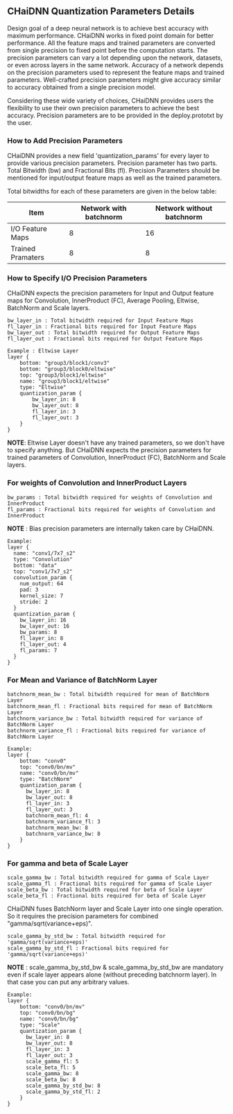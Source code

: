 ## **CHaiDNN Quantization Parameters Details**

Design goal of a deep neural network is to achieve best accuracy with maximum performance. CHaiDNN works in fixed point 
domain for better performance. All the feature maps and trained parameters are converted from single precision to fixed
point before the computation starts. The precision parameters can vary a lot depending upon the network, datasets, or 
even across layers in the same network. Accuracy of a network depends on the precision parameters used to represent the 
feature maps and trained parameters. Well-crafted precision parameters might give accuracy similar to accuracy obtained
from a single precision model. 

Considering these wide variety of choices, CHaiDNN provides users the flexibility to use their own precision parameters
to achieve the best accuracy. Precision parameters are to be provided in the deploy.prototxt by the user. 

### **How to Add Precision Parameters**

CHaiDNN provides a new field 'quantization_params' for every layer to provide various precision parameters. 
Precision parameter has two parts. Total Bitwidth (bw) and Fractional Bits (fl). Precision Parameters should be 
mentioned for input/output feature maps as well as the trained parameters. 

Total bitwidths for each of these parameters are given in the below table:

Item | Network with batchnorm | Network without batchnorm
-------|------------------------|-------------------------
I/O Feature Maps|8|16
Trained Pramaters|8|8

### **How to Specify I/O Precision Parameters**

CHaiDNN expects the precision parameters for Input and Output feature maps for Convolution, InnerProduct (FC), 
Average Pooling, Eltwise, BatchNorm and Scale layers. 
```
bw_layer_in : Total bitwidth required for Input Feature Maps
fl_layer_in : Fractional bits required for Input Feature Maps
bw_layer_out : Total bitwidth required for Output Feature Maps
fl_layer_out : Fractional bits required for Output Feature Maps
```
```
Example : Eltwise Layer
layer {
	bottom: "group3/block1/conv3"
	bottom: "group3/block0/eltwise"
	top: "group3/block1/eltwise"
	name: "group3/block1/eltwise"
	type: "Eltwise"
    quantization_param {
		bw_layer_in: 8
		bw_layer_out: 8
		fl_layer_in: 3
		fl_layer_out: 3
	}  
}
```
**NOTE**: Eltwise Layer doesn't have any trained parameters, so we don't have to specify anything. But CHaiDNN expects the precision parameters for trained parameters of Convolution, InnerProduct (FC), BatchNorm and Scale layers.

### **For weights of Convolution and InnerProduct Layers**

```
bw_params : Total bitwidth required for weights of Convolution and InnerProduct
fl_params : Fractional bits required for weights of Convolution and InnerProduct
```
**NOTE** : Bias precision parameters are internally taken care by CHaiDNN.

```
Example:
layer {
  name: "conv1/7x7_s2"
  type: "Convolution"
  bottom: "data"
  top: "conv1/7x7_s2"
  convolution_param {
    num_output: 64
    pad: 3
    kernel_size: 7
    stride: 2
  }
  quantization_param {
    bw_layer_in: 16
    bw_layer_out: 16
    bw_params: 8 
    fl_layer_in: 8
    fl_layer_out: 4
    fl_params: 7 
  }
}
```

### **For Mean and Variance of BatchNorm Layer**
```
batchnorm_mean_bw : Total bitwidth required for mean of BatchNorm Layer
batchnorm_mean_fl : Fractional bits required for mean of BatchNorm Layer
batchnorm_variance_bw : Total bitwidth required for variance of BatchNorm Layer
batchnorm_variance_fl : Fractional bits required for variance of BatchNorm Layer
```
```
Example: 
layer {
	bottom: "conv0"
	top: "conv0/bn/mv"
	name: "conv0/bn/mv"
	type: "BatchNorm"
    quantization_param {
      bw_layer_in: 8
      bw_layer_out: 8
      fl_layer_in: 3
      fl_layer_out: 3
      batchnorm_mean_fl: 4
      batchnorm_variance_fl: 3
      batchnorm_mean_bw: 8
      batchnorm_variance_bw: 8
    }
}

```

### **For gamma and beta of Scale Layer**
```
scale_gamma_bw : Total bitwidth required for gamma of Scale Layer
scale_gamma_fl : Fractional bits required for gamma of Scale Layer
scale_beta_bw : Total bitwidth required for beta of Scale Layer
scale_beta_fl : Fractional bits required for beta of Scale Layer
```

CHaiDNN fuses BatchNorm layer and Scale Layer into one single operation. So it requires the precision parameters for 
combined "gamma/sqrt(variance+eps)".

```
scale_gamma_by_std_bw : Total bitwidth required for 'gamma/sqrt(variance+eps)'
scale_gamma_by_std_fl : Fractional bits required for 'gamma/sqrt(variance+eps)'
```

**NOTE** : scale_gamma_by_std_bw & scale_gamma_by_std_bw are mandatory even if scale layer appears alone 
(without preceding batchnorm layer). In that case you can put any arbitrary values.

```
Example: 
layer {
	bottom: "conv0/bn/mv"
	top: "conv0/bn/bg"
	name: "conv0/bn/bg"
	type: "Scale"
    quantization_param {
      bw_layer_in: 8
      bw_layer_out: 8
      fl_layer_in: 3
      fl_layer_out: 3
      scale_gamma_fl: 5
      scale_beta_fl: 5
      scale_gamma_bw: 8
      scale_beta_bw: 8 
      scale_gamma_by_std_bw: 8
      scale_gamma_by_std_fl: 2  
    }
}
```
